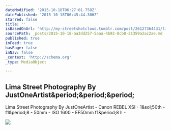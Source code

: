 ```yaml
---
dateModified: '2015-10-18T06:27:01.758Z'
datePublished: '2015-10-18T06:45:44.306Z'
starred: false
title: ''
isBasedOnUrl: 'http://my-streetshotcloud.tumblr.com/post/26127364431/lima-street-photography-by-justoneartist-canon'
sourcePath: _posts/2015-10-18-aa3dd257-5aaa-4b92-8cb8-21359a2ac2ae.md
published: true
inFeed: true
hasPage: false
inNav: false
_context: 'http://schema.org'
_type: MediaObject

---
```

<article style=""><h1>Lima Street Photography By JustOneArtist&amp;period;&amp;period;&amp;period;</h1><p>Lima Street Photography By JustOneArtist - Canon REBEL XSI - 1&amp;sol;50th - f1&amp;period;8 - 50mm - ISO 1600 - EF50mm f1&amp;period;8 II -</p><img src="http://41.media.tumblr.com/tumblr_m6d7rafomB1rzlmeco1_500.jpg" /></article>